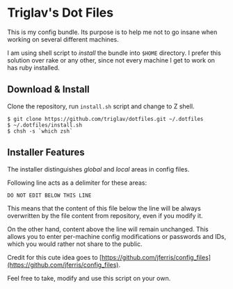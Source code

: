 # Triglav's Dot Files

This is my config bundle. Its purpose is to help me not to go insane when
working on several different machines.

I am using shell script to _install_ the bundle into `$HOME` directory. I prefer
this solution over rake or any other, since not every machine I get to work on
has ruby installed.

## Download & Install

Clone the repository, run `install.sh` script and change to Z shell.

    $ git clone https://github.com/triglav/dotfiles.git ~/.dotfiles
    $ ~/.dotfiles/install.sh
    $ chsh -s `which zsh`

## Installer Features

The installer distinguishes _global_ and _local_ areas in config files.

Following line acts as a delimiter for these areas:

    DO NOT EDIT BELOW THIS LINE

This means that the content of this file below the line will be always
overwritten by the file content from repository, even if you modify it.

On the other hand, content above the line will remain unchanged. This allows you
to enter per-machine config modifications or passwords and IDs, which you would
rather not share to the public.

Credit for this cute idea goes to
[https://github.com/jferris/config_files](https://github.com/jferris/config_files).

Feel free to take, modify and use this script on your own.
